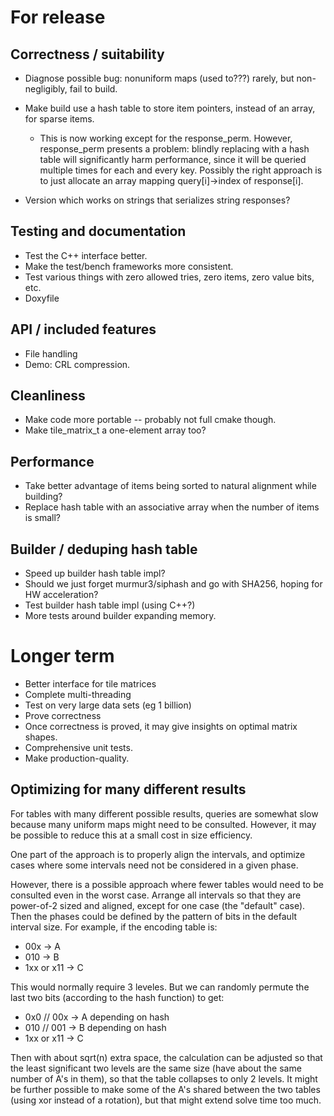# For release

## Correctness / suitability

* Diagnose possible bug: nonuniform maps (used to???) rarely, but non-negligibly, fail to build.
* Make build use a hash table to store item pointers, instead of an array, for sparse items.
    * This is now working except for the response_perm.  However, response_perm presents a problem:
      blindly replacing with a hash table will significantly harm performance, since it will be queried
      multiple times for each and every key.  Possibly the right approach is to just allocate an
      array mapping query[i]->index of response[i].

* Version which works on strings that serializes string responses?

## Testing and documentation

* Test the C++ interface better.
* Make the test/bench frameworks more consistent.
* Test various things with zero allowed tries, zero items, zero value bits, etc.
* Doxyfile

## API / included features

* File handling
* Demo: CRL compression.

## Cleanliness

* Make code more portable -- probably not full cmake though.
* Make tile_matrix_t a one-element array too?

## Performance

* Take better advantage of items being sorted to natural alignment while building?
* Replace hash table with an associative array when the number of items is small?

## Builder / deduping hash table

* Speed up builder hash table impl?
* Should we just forget murmur3/siphash and go with SHA256, hoping for HW acceleration?
* Test builder hash table impl (using C++?)
* More tests around builder expanding memory.

# Longer term

* Better interface for tile matrices
* Complete multi-threading
* Test on very large data sets (eg 1 billion)
* Prove correctness
* Once correctness is proved, it may give insights on optimal matrix shapes.
* Comprehensive unit tests.
* Make production-quality.

## Optimizing for many different results

For tables with many different possible results, queries are somewhat slow because many uniform maps might need to be consulted.  However, it may be possible to reduce this at a small cost in size efficiency.

One part of the approach is to properly align the intervals, and optimize cases where some intervals need not be considered in a given phase.

However, there is a possible approach where fewer tables would need to be consulted even in the worst case.  Arrange all intervals so that they are power-of-2 sized and aligned, except for one
case (the "default" case).  Then the phases could be defined by the pattern of bits in the default interval size.  For example, if the encoding table is:

* 00x -> A
* 010 -> B
* 1xx or x11 -> C

This would normally require 3 leveles.  But we can randomly permute the last two bits (according to the hash function) to get:

* 0x0 // 00x -> A depending on hash
* 010 // 001 -> B depending on hash
* 1xx or x11 -> C

Then with about sqrt(n) extra space, the calculation can be adjusted so that the least significant two levels are the same size (have about the same number of A's in them), so that the table collapses to only 2 levels.  It might be further possible to make some of the A's shared between the two tables (using xor instead of a rotation), but that might extend solve time too much.